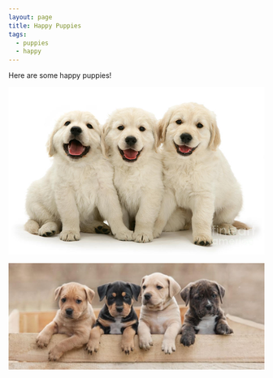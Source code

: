 ```yaml
---
layout: page
title: Happy Puppies
tags:
  - puppies
  - happy
---
```


Here are some happy puppies!

![Happy Puppies!](assets/20221204_201400_happy-puppies-warren-photographic.jpg)

![Less than happy puppies...](assets/20221204_201412_raising-happy-healthy-puppies.jpg)
